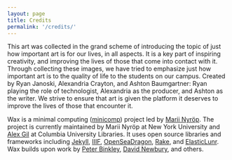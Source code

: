 ```yaml
---
layout: page
title: Credits
permalink: '/credits/'
---
```


This art was collected in the grand scheme of introducing the topic of just how important art is for our lives, in all aspects. It is a key part of inspiring creativity, and improving the lives of those that come into contact with it. Through collecting these images, we have tried to emphasize just how important art is to the quality of life to the students on our campus. Created by Ryan Janoski, Alexandria Crayton, and Ashton Baumgartner: Ryan playing the role of technologist, Alexandria as the producer, and Ashton as the writer. We strive to ensure that art is given the platform it deserves to improve the lives of those that encounter it. 


Wax is a minimal computing ([minicomp](https://github.com/minicomp)) project led by [Marii Nyröp](http://marii.info/). The project is currently maintained by Marii Nyröp at New York University and [Alex Gil](https://github.com/elotroalex) at Columbia University Libraries. It uses open source libraries and frameworks including [Jekyll](https://jekyllrb.com), [IIIF](http://iiif.io), [OpenSeaDragon](https://openseadragon.github.io/), [Rake](https://ruby.github.io/rake/), and [ElasticLunr](http://elasticlunr.com/). Wax builds upon work by [Peter Binkley](https://github.com/pbinkley), [David Newbury](https://github.com/workergnome), and others.


